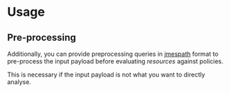# Usage


## Pre-processing

Additionally, you can provide preprocessing queries in [jmespath](https://jmespath.site) format to pre-process the input payload before evaluating *resources* against policies.

This is necessary if the input payload is not what you want to directly analyse.
